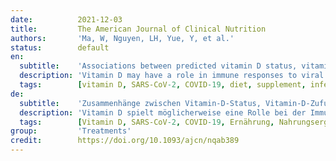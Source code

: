 ```yaml
---
date:          2021-12-03
title:         The American Journal of Clinical Nutrition
authors:       'Ma, W, Nguyen, LH, Yue, Y, et al.'
status:        default
en:
  subtitle:    'Associations between predicted vitamin D status, vitamin D intake, and risk of SARS-CoV-2 infection and Coronavirus Disease 2019 severity'
  description: 'Vitamin D may have a role in immune responses to viral infections. However, data on the association between vitamin D and SARS-CoV-2 infection and Coronavirus Disease 2019 (COVID-19) severity have been limited and inconsistent. Design: We examined the associations of predicted vitamin D status and intake with risk of SARS-CoV-2 infection and COVID-19 severity. We used data from periodic surveys (May 2020 to March 2021) within the Nurses’ Health Study II. Among 39,315 participants, 1,768 reported a positive test for SARS-CoV-2 infection. Usual vitamin D intake from foods and supplements were measured using a semi-quantitative, pre-pandemic food frequency questionnaire in 2015. Predicted 25-hydroxyvitamin D [25(OH)D] levels were calculated based on a previously validated model including dietary and supplementary vitamin D intake, ultraviolet-B (UVB), and other behavioral predictors of vitamin D status. Results: Higher predicted 25(OH)D levels, but not vitamin D intake, were associated with a lower risk of SARS-CoV-2 infection. Comparing participants in the highest quintile of predicted 25(OH)D levels to the lowest. Participants in the highest quartile of UVB and UVA also had lower risk of SARS-CoV-2 infection compared to the lowest. High intake of vitamin D from supplements (≥400 IU/d) was associated with a lower risk of hospitalization. Conclusions: Our study provides suggestive evidence on the association between higher predicted circulating 25(OH)D levels and a lower risk of SARS-CoV-2 infection. Greater intake of vitamin D supplements was associated with a lower risk of hospitalization. Our data also support an association between exposure to UVB or UVA, independent of vitamin D, and SARS-CoV-2 infection, so results for predicted 25(OH)D need to be interpreted cautiously.'
  tags:        [vitamin D, SARS-CoV-2, COVID-19, diet, supplement, infection, severity, solar UV-B, UV-A, Robertson-Berger meter]
de:
  subtitle:    'Zusammenhänge zwischen Vitamin-D-Status, Vitamin-D-Zufuhr und dem Risiko einer SARS-CoV-2-Infektion und dem Schweregrad der Coronavirus-Erkrankung 2019'
  description: 'Vitamin D spielt möglicherweise eine Rolle bei der Immunantwort auf Virusinfektionen. Die Daten über den Zusammenhang zwischen Vitamin D und der SARS-CoV-2-Infektion und dem Schweregrad der Coronavirus-Krankheit 2019 (COVID-19) sind jedoch begrenzt und widersprüchlich. Wir untersuchten den Zusammenhang zwischen dem Vitamin-D-Status und der Vitamin-D-Aufnahme mit dem Risiko einer SARS-CoV-2-Infektion und dem Schweregrad von COVID-19. Design der Studie: Wir verwendeten Daten aus periodischen Erhebungen (Mai 2020 bis März 2021) im Rahmen der Nurses Health Study II. Von 39.315 Teilnehmern meldeten 1.768 einen positiven Test auf eine SARS-CoV-2-Infektion. Die übliche Vitamin-D-Zufuhr aus Lebensmitteln und Nahrungsergänzungsmitteln wurde anhand eines semiquantitativen Fragebogens zur Häufigkeit der Nahrungsaufnahme vor der Pandemie im Jahr 2015 gemessen. Die vorhergesagten 25-Hydroxyvitamin D [25(OH)D]-Spiegel wurden auf der Grundlage eines zuvor validierten Modells berechnet, das die Aufnahme von Vitamin D über die Nahrung und Nahrungsergänzungsmittel, UVB-Strahlung und andere verhaltensbedingte Prädiktoren für den Vitamin D-Status berücksichtigt. Ergebnisse: Höhere 25(OH)D-Werte, nicht aber die Vitamin-D-Aufnahme, waren mit einem geringeren Risiko einer SARS-CoV-2-Infektion verbunden. Vergleich der Teilnehmer aus dem höchsten Quintil der vorhergesagten 25(OH)D-Werte mit dem niedrigsten. Die Teilnehmer im höchsten Quartil der UVB- und UVA-Werte hatten ebenfalls ein geringeres Risiko für eine SARS-CoV-2-Infektion als die Teilnehmer im niedrigsten Quartil. Eine hohe Zufuhr von Vitamin D aus Nahrungsergänzungsmitteln (≥400 IE/d) war mit einem geringeren Risiko einer Krankenhauseinweisung verbunden. Fazit: Unsere Studie liefert suggestive Hinweise auf einen Zusammenhang zwischen höheren vorhergesagten zirkulierenden 25(OH)D-Spiegeln und einem geringeren Risiko einer SARS-CoV-2-Infektion. Eine höhere Einnahme von Vitamin-D-Präparaten war mit einem geringeren Risiko für einen Krankenhausaufenthalt verbunden. Unsere Daten unterstützen auch einen Zusammenhang zwischen UVB- oder UVA-Exposition, unabhängig von Vitamin D, und einer SARS-CoV-2-Infektion, so dass die Ergebnisse für das vorhergesagte 25(OH)D mit Vorsicht zu interpretieren sind.' 
  tags:        [Vitamin D, SARS-CoV-2, COVID-19, Ernährung, Nahrungsergänzung, Infektion, Schweregrad, solares UV-B, UV-A, Robertson-Berger-Meter]
group:         'Treatments'
credit:        https://doi.org/10.1093/ajcn/nqab389
---
```

